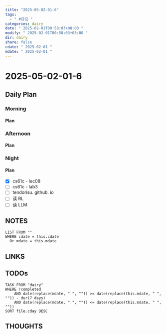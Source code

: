 ```yaml
---
title: "2025-05-02-01-6"
tags:
  - " #日记 "
categories: dairy
date: " 2025-02-01T00:58:03+08:00 "
modify: " 2025-02-01T00:58:03+08:00 "
dir: dairy
share: false
cdate: " 2025-02-01 "
mdate: " 2025-02-01 "
---
```


# 2025-05-02-01-6

## Daily Plan

### Morning

#### Plan

### Afternoon

#### Plan

### Night

#### Plan

- [x] cs61c - lec08
- [ ] cs61c - lab3
- [ ] tendorisu. github. io
- [ ] 读 RL
- [ ] 读 LLM

## NOTES

```dataview
LIST FROM "" 
WHERE cdate = this.cdate
  Or mdate = this.mdate
```

## LINKS

## TODOs

```dataview
TASK FROM "dairy" 
WHERE !completed 
	AND date(replace(mdate, " ", "")) >= date(replace(this.mdate, " ", "")) - dur(7 days) 
	AND date(replace(mdate, " ", "")) <= date(replace(this.mdate, " ", ""))
SORT file.cday DESC
```

## THOUGHTS
